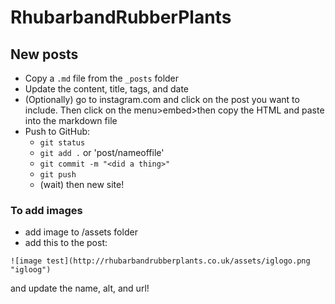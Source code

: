# RhubarbandRubberPlants

## New posts
* Copy a `.md` file from the `_posts` folder
* Update the content, title, tags, and date
* (Optionally) go to instagram.com and click on the post you want to include. Then click on the menu>embed>then copy the HTML and paste into the markdown file
* Push to GitHub:
    * `git status`
    * `git add .` or 'post/nameoffile'
    * `git commit -m "<did a thing>"`
    * `git push`
    * (wait) then new site!


### To add images
* add image to /assets folder
* add this to the post:
```
![image test](http://rhubarbandrubberplants.co.uk/assets/iglogo.png "igloog")
```
and update the name, alt, and url!